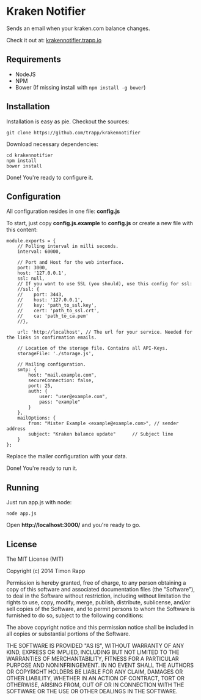 # Kraken Notifier

Sends an email when your kraken.com balance changes.

Check it out at: [krakennotifier.trapp.io](http://krakennotifier.trapp.io)

## Requirements

* NodeJS
* NPM
* Bower (If missing install with `npm install -g bower`)

## Installation

Installation is easy as pie. Checkout the sources:

    git clone https://github.com/trapp/krakennotifier

Download necessary dependencies:

    cd krakennotifier
    npm install
    bower install

Done! You're ready to configure it.

## Configuration

All configuration resides in one file: **config.js**

To start, just copy **config.js.example** to **config.js** or create a new file with this content:

    module.exports = {
        // Polling interval in milli seconds.
        interval: 60000,

        // Port and Host for the web interface.
        port: 3000,
        host: '127.0.0.1',
        ssl: null,
        // If you want to use SSL (you should), use this config for ssl:
        //ssl: {
        //    port: 3443,
        //    host: '127.0.0.1',
        //    key: 'path_to_ssl.key',
        //    cert: 'path_to_ssl.crt',
        //    ca: 'path_to_ca.pem'
        //},

        url: 'http://localhost', // The url for your service. Needed for the links in confirmation emails.

        // Location of the storage file. Contains all API-Keys.
        storageFile: './storage.js',

        // Mailing configuration.
        smtp: {
            host: "mail.example.com",
            secureConnection: false,
            port: 25,
            auth: {
                user: "user@example.com",
                pass: "example"
            }
        },
        mailOptions: {
            from: "Mister Example <example@example.com>", // sender address
            subject: "Kraken balance update"      // Subject line
        }
    };

Replace the mailer configuration with your data.

Done! You're ready to run it.

## Running

Just run app.js with node:

    node app.js

Open **http://localhost:3000/** and you're ready to go.

## License

The MIT License (MIT)

Copyright (c) 2014 Timon Rapp

Permission is hereby granted, free of charge, to any person obtaining a copy
of this software and associated documentation files (the "Software"), to deal
in the Software without restriction, including without limitation the rights
to use, copy, modify, merge, publish, distribute, sublicense, and/or sell
copies of the Software, and to permit persons to whom the Software is
furnished to do so, subject to the following conditions:

The above copyright notice and this permission notice shall be included in all
copies or substantial portions of the Software.

THE SOFTWARE IS PROVIDED "AS IS", WITHOUT WARRANTY OF ANY KIND, EXPRESS OR
IMPLIED, INCLUDING BUT NOT LIMITED TO THE WARRANTIES OF MERCHANTABILITY,
FITNESS FOR A PARTICULAR PURPOSE AND NONINFRINGEMENT. IN NO EVENT SHALL THE
AUTHORS OR COPYRIGHT HOLDERS BE LIABLE FOR ANY CLAIM, DAMAGES OR OTHER
LIABILITY, WHETHER IN AN ACTION OF CONTRACT, TORT OR OTHERWISE, ARISING FROM,
OUT OF OR IN CONNECTION WITH THE SOFTWARE OR THE USE OR OTHER DEALINGS IN THE
SOFTWARE.